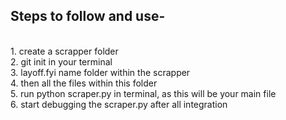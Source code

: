 <h2>Steps to follow and use-</h2><br>
1. create a scrapper folder<br>
2. git init in your terminal<br>
3. layoff.fyi name folder within the scrapper<br>
4. then all the files within this folder<br>
5. run python scraper.py in terminal, as this will be your main file<br>
6. start debugging the scraper.py after all integration
